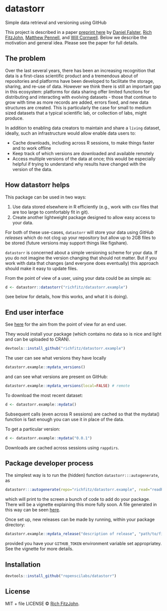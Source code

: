 # datastorr

Simple data retrieval and versioning using GitHub

This project is described in a paper [preprint here](https://peerj.com/preprints/3401v1) by [Daniel Falster](https://github.com/dfalster/), [Rich FitzJohn](https://github.com/richfitz/), [Matthew Pennell](https://github.com/mwpennell/), and [Will Cornwell](https://github.com/wcornwell/). Below we describe the motivation and general idea. Please see the paper for full details.

## The problem

Over the last several years, there has been an increasing recognition that data is a first-class scientific product and a tremendous about of repositories and platforms have been developed to facilitate the storage, sharing, and re-use of data. However we think there is still an important gap in this ecosystem: platforms for data sharing offer limited functions for distributing and interacting with evolving datasets - those that continue to grow with time as more records are added, errors fixed, and new data structures are created. This is particularly the case for small to medium sized datasets that a typical scientific lab, or collection of labs, might produce.

In addition to enabling data creators to maintain and share a `living` dataset, ideally, such an infrastructure would allow enable data users to:

* Cache downloads, including across R sessions, to make things faster and to work offline
* Keep track of which versions are downloaded and available remotely
* Access multiple versions of the data at once; this would be especially helpful if trying to understand why results have changed with the version of the data.

## How datastorr helps

This package can be used in two ways:

1. Use data stored elsewhere in R efficiently (e.g., work with csv files that are too large to comfortably fit in git).
2. Create another lightweight package designed to allow easy access to your data.

For both of these use-cases, `datastorr` will store your data using _GitHub releases_ which do not clog up your repository but allow up to 2GB files to be stored (future versions may support things like figshare).

`datastorr` is concerned about a simple versioning scheme for your data.  If you do not imagine the version changing that should not matter.  But if you work with data that changes (and everyone does eventually) this approach should make it easy to update files.

From the point of view of a user, using your data could be as simple as:

```r
d <- datastorr::datastorr("richfitz/datastorr.example")
```

(see below for details, how this works, and what it is doing).

## End user interface

See [here](https://github.com/richfitz/datastorr.example) for the aim from the point of view for an end user.

They would install your package (which contains no data so is nice and
light and can be uploaded to CRAN).

```r
devtools::install_github("richfitz/datastorr.example")
```

The user can see what versions they have locally

```r
datastorr.example::mydata_versions()
```

and can see what versions are present on GitHub:

```r
datastorr.example::mydata_versions(local=FALSE) # remote
```

To download the most recent dataset:

```r
d <- datastorr.example::mydata()
```

Subsequent calls (even across R sessions) are cached so that the mydata() function is fast enough you can use it in place of the data.

To get a particular version:

```r
d <- datastorr.example::mydata("0.0.1")
```

Downloads are cached across sessions using `rappdirs`.

## Package developer process

The simplest way is to run the (hidden) function `datastorr:::autogenerate`, as


```r
datastorr:::autogenerate(repo="richfitz/datastorr.example", read="readRDS", name="mydata")
```

which will print to the screen a bunch of code to add do your package.  There will be a vignette explaining this more fully soon.  A file generated in this way can be seen  [here](https://github.com/richfitz/datastorr.example/blob/master/R/package.R).

Once set up, new releases can be made by running, within your package directory:

```r
datastorr.example::mydata_release("description of release", "path/to/file")
```

provided you have your `GITHUB_TOKEN` environment variable set appropriatey.  See the vignette for more details.

## Installation

```r
devtools::install_github("ropenscilabs/datastorr")
```

## License

MIT + file LICENSE © [Rich FitzJohn](https://github.com/richfitz).

